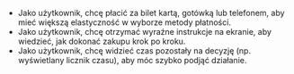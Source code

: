 - Jako użytkownik, chcę płacić za bilet kartą, gotówką lub telefonem, aby mieć
większą elastyczność w wyborze metody płatności.
- Jako użytkownik, chcę otrzymać wyraźne instrukcje na ekranie, aby wiedzieć,
jak dokonać zakupu krok po kroku.
- Jako użytkownik, chcę widzieć czas pozostały na decyzję (np. wyświetlany
licznik czasu), aby móc szybko podjąć działanie.
